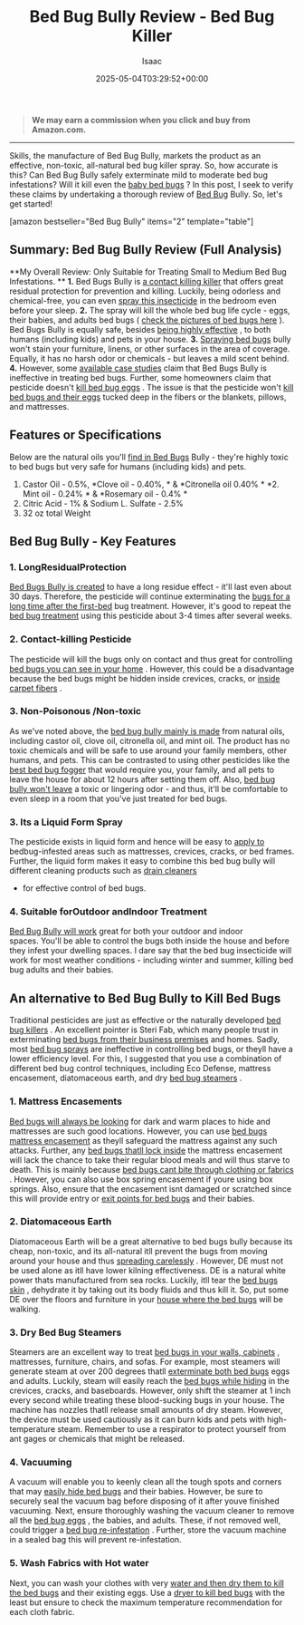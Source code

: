 ﻿---
author: Isaac
layout: post
title: Bed Bug Bully Review - Bed Bug Killer
date: '2025-05-04T03:29:52+00:00'
categories:
- Bed Bugs
- Product Reviews
tags: []
slug: /bed-bug-bully-review/
lastmod: 2025-05-07T12:21:23+03:00
---
> **We may earn a commission when you click and buy from Amazon.com.**
>

---
Skills, the manufacture of Bed Bug Bully, markets the product as an effective, non-toxic, all-natural bed bug killer spray.
So, how accurate is this?
Can Bed Bug Bully safely exterminate mild to moderate bed bug infestations? Will it kill even the
[baby bed bugs](https://pestpolicy.com/baby-bed-bugs/)
?
In this post, I seek to verify these claims by undertaking a thorough review of
[Bed Bug](https://pestpolicy.com/what-does-bed-bug-poop-look-like/)
Bully. So, let's get started!

[amazon bestseller="Bed Bug Bully" items="2" template="table"]
## Summary: Bed Bug Bully Review (Full Analysis)
**My Overall Review: Only Suitable for Treating Small to Medium Bed Bug Infestations. **
**1.**
Bed Bugs Bully is
[a contact killing killer](https://pestpolicy.com/harris-bed-bug-killer-review/)
that offers great residual protection for prevention and killing.
Luckily, being odorless and chemical-free, you can even
[spray this insecticide](https://pestpolicy.com/raid-ant-roach-killer-insecticide-spray-review/)
in the bedroom even before your sleep.
**2.**
The spray will kill the whole bed bug life cycle - eggs, their babies, and adults bed bugs (
[check the pictures of bed bugs here](https://pestpolicy.com/pictures-of-bed-bugs/)
).
Bed Bugs Bully is equally safe, besides
[being highly effective](https://pestpolicy.com/what-causes-bed-bugs/)
, to both humans (including kids) and pets in your house.
**3.**
[Spraying bed bugs](https://pestpolicy.com/best-bed-bug-spray/)
bully won't stain your furniture, linens, or other surfaces in the area of coverage. Equally, it has no harsh odor or chemicals - but leaves a mild scent behind.
**4.**
However, some
[available case studies](http://www.science20.com/news_articles/how_effective_are_natural_bed_bug_pesticides-146722)
claim that Bed Bugs Bully is ineffective in treating bed bugs. Further, some homeowners claim that pesticide doesn't
[kill bed bug eggs](https://pestpolicy.com/how-to-kill-bed-bug-eggs/)
.
The issue is that the pesticide won't
[kill bed bugs and their eggs](https://pestpolicy.com/does-ammonia-kill-bed-bugs/)
tucked deep in the fibers or the blankets, pillows, and mattresses.
## Features or Specifications
Below are the natural oils you'll
[find in Bed Bugs](https://pestpolicy.com/bed-bugs-vs-mites/)
Bully - they're highly toxic to bed bugs but very safe for humans (including kids) and pets.
1. Castor Oil - 0.5%,
*Clove oil - 0.40%, *
&
*Citronella oil 0.40% *
*2. Mint oil - 0.24% *
&
*Rosemary oil - 0.4% *
2. Citric Acid - 1% & Sodium L. Sulfate - 2.5%
4. 32 oz total Weight
## Bed Bug Bully - Key Features
### 1. Long**Residual**Protection
[Bed Bugs Bully is created](https://pestpolicy.com/does-lysol-kill-bed-bugs/)
to have a long residue effect - it'll last even about 30 days.
Therefore, the pesticide will continue exterminating the
[bugs for a long time after the first-bed](https://pestpolicy.com/bed-bug-bites-vs-mosquito-bites/)
bug treatment.
However, it's good to repeat the
[bed bug treatment](https://pestpolicy.com/does-baby-powder-kill-bed-bugs/)
using this pesticide about 3-4 times after several weeks.
### 2. Contact-killing Pesticide
The pesticide will kill the bugs only on contact and thus great for controlling
[bed bugs you can see in your home](https://pestpolicy.com/can-you-see-bed-bugs/)
.
However, this could be a disadvantage because the bed bugs might be hidden inside crevices, cracks, or
[inside carpet fibers](https://pestpolicy.com/can-bed-bugs-live-in-carpet/)
.
### 3. Non-Poisonous /Non-toxic
As we've noted above, the
[bed bug bully mainly is made](https://pestpolicy.com/do-bed-bugs-have-wings/)
from natural oils, including castor oil, clove oil, citronella oil, and mint oil.
The product has no toxic chemicals and will be safe to use around your family members, other humans, and pets.
This can be contrasted to using other pesticides like the
[best bed bug fogger](https://pestpolicy.com/best-fogger-for-bed-bugs/)
that would require you, your family, and all pets to leave the house for about 12 hours after setting them off.
Also,
[bed bug bully won't leave](https://pestpolicy.com/can-bed-bugs-get-in-your-hair/)
a toxic or lingering odor - and thus, it'll be comfortable to even sleep in a room that you've just treated for bed bugs.
### 3. Its a Liquid Form Spray
The pesticide exists in liquid form and hence will be easy to
[apply to](https://pestpolicy.com/does-rubbing-alcohol-kill-bed-bugs/)
bedbug-infested areas such as mattresses, crevices, cracks, or bed frames.
Further, the liquid form makes it easy to combine this bed bug bully will different cleaning products such as
[drain cleaners](https://pestpolicy.com/best-drain-cleaner//)
- for effective control of bed bugs.
### 4. Suitable forOutdoor andIndoor Treatment
[Bed Bug Bully will work](https://pestpolicy.com/do-bed-bug-bombs-work/)
great for both your outdoor and indoor spaces. You'll be able to control the bugs both inside the house and before they infest your dwelling spaces.
I dare say that the bed bug insecticide will work for most weather conditions - including winter and summer, killing bed bug adults and their babies.
## An alternative to Bed Bug Bully to Kill Bed Bugs
Traditional pesticides are just as effective or the naturally developed
[bed bug killers](https://pestpolicy.com/ortho-home-defense-dual-action-bed-bug-killer-review/)
. An excellent pointer is Steri Fab, which many people trust in exterminating
[bed bugs from their business premises](https://pestpolicy.com/does-vinegar-kill-bed-bugs/)
and homes.
Sadly, most
[bed bug sprays](https://pestpolicy.com/bedlam-plus-bed-bug-spray-review/)
are ineffective in controlling bed bugs, or theyll have a lower efficiency level.
For this, I suggested that you use a combination of different bed bug control techniques, including Eco Defense, mattress encasement, diatomaceous earth, and dry
[bed bug steamers](https://pestpolicy.com/best-bed-bug-steamer/)
.
### 1. Mattress Encasements
[Bed bugs will always be looking](https://pestpolicy.com/do-bed-bugs-jump/)
for dark and warm places to hide  and mattresses are such good locations. However, you can use
[bed bugs mattress encasement](https://pestpolicy.com/best-bed-bug-mattress-encasements/)
as theyll safeguard the mattress against any such attacks.
Further, any
[bed bugs thatll lock inside](https://pestpolicy.com/does-diatomaceous-earth-kill-bed-bugs/)
the mattress encasement will lack the chance to take their regular blood meals and will thus starve to death. This is mainly because
[bed bugs cant bite through clothing or fabrics](https://pestpolicy.com/can-bed-bugs-bite-through-clothing/)
.
However, you can also use box spring encasement if youre using box springs. Also, ensure that the encasement isnt damaged or scratched since this will provide entry or
[exit points for bed bugs](https://pestpolicy.com/proof-bed-bug-spray-review/)
and their babies.
### 2. Diatomaceous Earth
Diatomaceous Earth will be a great alternative to bed bugs bully because its cheap, non-toxic, and its all-natural  itll prevent the bugs from moving around your house and thus
[spreading carelessly](https://pestpolicy.com/how-do-bed-bugs-spread/)
.
However, DE must not be used alone as itll have lower kilning effectiveness. DE is a natural white power thats manufactured from sea rocks.
Luckily, itll tear the
[bed bugs skin](https://pestpolicy.com/can-bed-bugs-live-in-your-skin/)
, dehydrate it by taking out its body fluids and thus kill it. So, put some DE over the floors and furniture in your
[house where the bed bugs](https://pestpolicy.com/how-to-get-rid-of-bed-bugs-fast/)
will be walking.
### 3. Dry Bed Bug Steamers
Steamers are an excellent way to treat
[bed bugs in your walls, cabinets](https://pestpolicy.com/bed-bugs-vs-ants/)
, mattresses, furniture, chairs, and sofas.
For example, most steamers will generate steam at over 200 degrees thatll
[exterminate both bed bugs](https://pestpolicy.com/best-vacuum-for-bed-bugs/)
eggs and adults.
Luckily, steam will easily reach the
[bed bugs while hiding](https://pestpolicy.com/where-do-bed-bugs-hide/)
in the crevices, cracks, and baseboards. However, only shift the steamer at 1 inch every second while treating these blood-sucking bugs in your house.
The machine has nozzles thatll release small amounts of dry steam. However, the device must be used cautiously as it can burn kids and pets with high-temperature steam.
Remember to use a respirator to protect yourself from ant gages or chemicals that might be released.
### 4. Vacuuming
A vacuum will enable you to keenly clean all the tough spots and corners that may
[easily hide bed bugs](https://pestpolicy.com/scabies-vs-bed-bugs/)
and their babies.
However, be sure to securely seal the vacuum bag before disposing of it after youve finished vacuuming. Next, ensure thoroughly washing the vacuum cleaner to remove all the
[bed bug eggs](https://pestpolicy.com/bed-bug-eggs/)
, the babies, and adults.
These, if not removed well, could trigger a
[bed bug re-infestation](https://pestpolicy.com/does-vinegar-kill-bed-bugs/)
. Further, store the vacuum machine in a sealed bag  this will prevent re-infestation.
### 5. Wash Fabrics with Hot water
Next, you can wash your clothes with very
[water and then dry them to kill the bed bugs](https://pestpolicy.com/can-bed-bugs-survive-in-water/)
and their existing eggs.
Use a
[dryer to kill bed bugs](https://pestpolicy.com/does-dryer-kill-bed-bugs/)
with the least  but ensure to check the maximum temperature recommendation for each cloth fabric.
